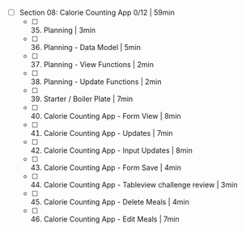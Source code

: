  - [ ] Section 08: Calorie Counting App 0/12 | 59min
	 - [ ] 35. Planning | 3min
	 - [ ] 36. Planning - Data Model | 5min
	 - [ ] 37. Planning - View Functions | 2min
	 - [ ] 38. Planning - Update Functions | 2min
	 - [ ] 39. Starter / Boiler Plate | 7min
	 - [ ] 40. Calorie Counting App - Form View | 8min
	 - [ ] 41. Calorie Counting App - Updates | 7min
	 - [ ] 42. Calorie Counting App - Input Updates | 8min
	 - [ ] 43. Calorie Counting App - Form Save | 4min
	 - [ ] 44. Calorie Counting App - Tableview challenge review | 3min
	 - [ ] 45. Calorie Counting App - Delete Meals | 4min
	 - [ ] 46. Calorie Counting App - Edit Meals | 7min

